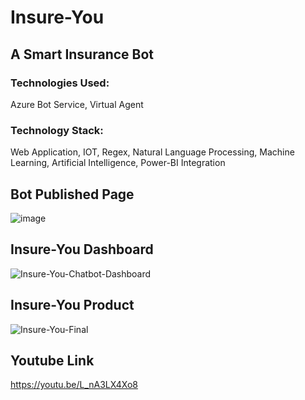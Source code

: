 # Insure-You
## A Smart Insurance Bot
### Technologies Used:
  Azure Bot Service, Virtual Agent
### Technology Stack:
  Web Application, IOT, Regex, Natural Language Processing, Machine Learning, Artificial Intelligence, Power-BI Integration


## Bot Published Page

![image](https://user-images.githubusercontent.com/59086665/177010098-cdcac468-ffc7-4d81-8856-9fbf6b1c0cfd.png)


## Insure-You Dashboard

![Insure-You-Chatbot-Dashboard](https://user-images.githubusercontent.com/59086665/177015393-2e461f10-d428-4f97-9077-6dee58dd208f.png)


## Insure-You Product

![Insure-You-Final](https://user-images.githubusercontent.com/59086665/177032680-50ab8a78-3fe2-4c79-a62a-5a7c0a5272ba.jpg)


## Youtube Link
https://youtu.be/L_nA3LX4Xo8



